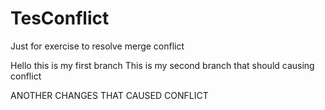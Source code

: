 # TesConflict
Just for exercise to resolve merge conflict

Hello this is my first branch
This is my second branch that should causing conflict

ANOTHER CHANGES THAT CAUSED CONFLICT